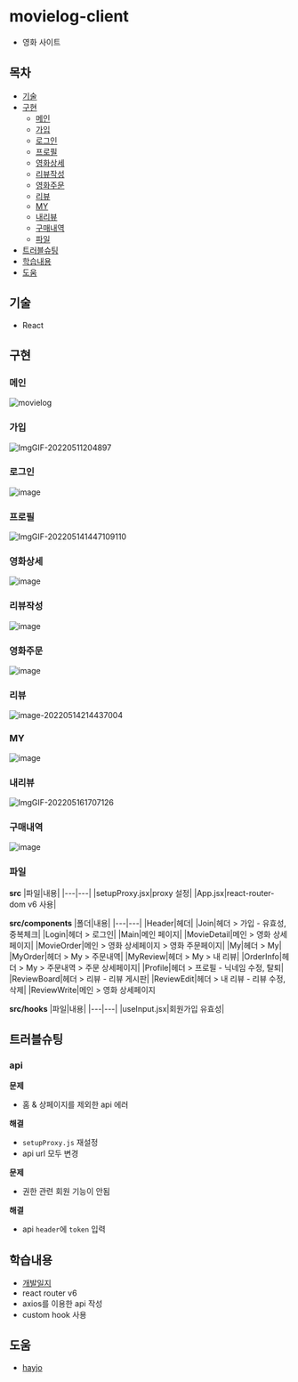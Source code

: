# movielog-client
- 영화 사이트


## 목차
- [기술](#기술)
- [구현](#구현)
	- [메인](#메인) 
	- [가입](#가입)
	- [로그인](#로그인)
	- [프로필](#프로필)
	- [영화상세](#영화상세)
	- [리뷰작성](#리뷰작성)
	- [영화주문](#영화주문)
	- [리뷰](#리뷰)
	- [MY](#MY)
	- [내리뷰](#내리뷰)
	- [구매내역](#구매내역)
	- [파일](#파일)
- [트러블슈팅](#트러블슈팅)
- [학습내용](#학습내용)
- [도움](#도움)


## 기술
- React


## 구현

### 메인
![movielog](https://user-images.githubusercontent.com/90893596/171790921-98db7841-9af3-41a3-a0f7-cbeb9e40ff66.png)

### 가입
![ImgGIF-20220511204897](https://user-images.githubusercontent.com/90893596/167843851-e06faa68-bb77-499c-852f-235c81ca742c.gif)

### 로그인
![image](https://user-images.githubusercontent.com/90893596/167973289-4bda9355-c609-4042-aa06-8fa38f1556a3.png)

### 프로필
![ImgGIF-202205141447109110](https://user-images.githubusercontent.com/90893596/168412675-a9a68fc2-eb09-4e39-8274-948784379c09.gif)

### 영화상세
![image](https://user-images.githubusercontent.com/90893596/167378031-9e53e58f-b345-4567-8d55-81b28b89c78c.png)

### 리뷰작성
![image](https://user-images.githubusercontent.com/90893596/167524838-32be1fad-c975-44e8-9a81-51592d18bc47.png)

### 영화주문
![image](https://user-images.githubusercontent.com/90893596/168042457-225f6fb3-8912-47b6-94bf-2876e73e1838.png)

### 리뷰
![image-20220514214437004](C:/Users/user/AppData/Roaming/Typora/typora-user-images/image-20220514214437004.png)

### MY
![image](https://user-images.githubusercontent.com/90893596/168456577-e3bd7981-2da1-4ab4-a163-8ce3bfaebb4c.png)

### 내리뷰
![ImgGIF-202205161707126](https://user-images.githubusercontent.com/90893596/168551965-ed1bb322-e068-4483-b8bb-d0d81f84652a.gif)

### 구매내역
![image](https://user-images.githubusercontent.com/90893596/168753932-0a817226-be26-4a7b-a630-a860f6736c7a.png)

### 파일

**src**
|파일|내용|
|---|---|
|setupProxy.jsx|proxy 설정|
|App.jsx|react-router-dom v6 사용|

**src/components**
|폴더|내용|
|---|---|
|Header|헤더|
|Join|헤더 > 가입 - 유효성, 중복체크|
|Login|헤더 > 로그인|
|Main|메인 페이지|
|MovieDetail|메인 > 영화 상세페이지|
|MovieOrder|메인 > 영화 상세페이지 > 영화 주문페이지|
|My|헤더 > My|
|MyOrder|헤더 > My > 주문내역|
|MyReview|헤더 > My > 내 리뷰|
|OrderInfo|헤더 > My > 주문내역 > 주문 상세페이지|
|Profile|헤더 > 프로필 - 닉네임 수정, 탈퇴|
|ReviewBoard|헤더 > 리뷰 - 리뷰 게시판|
|ReviewEdit|헤더 > 내 리뷰 - 리뷰 수정, 삭제|
|ReviewWrite|메인 > 영화 상세페이지 

**src/hooks**
|파일|내용|
|---|---|
|useInput.jsx|회원가입 유효성|


## 트러블슈팅

### api

**문제**

-  홈 & 상페이지를 제외한 api 에러

**해결**

- `setupProxy.js` 재설정
- api url 모두 변경

**문제**

- 권한 관련 회원 기능이 안됨

**해결**

- api `header`에 `token` 입력


## 학습내용
- [개발일지](https://dannsgo.com/tags/#movielog)
- react router v6
- axios를 이용한 api 작성
- custom hook 사용


## 도움
- [hayjo](https://github.com/hayjo)
